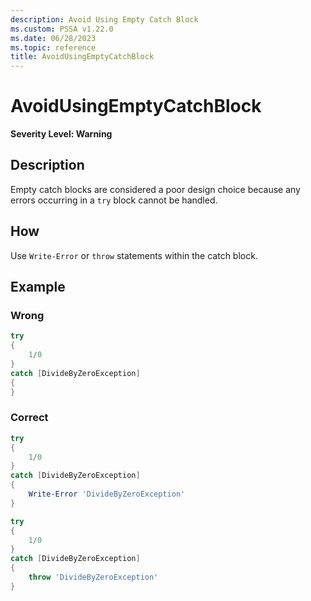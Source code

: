 ```yaml
---
description: Avoid Using Empty Catch Block
ms.custom: PSSA v1.22.0
ms.date: 06/28/2023
ms.topic: reference
title: AvoidUsingEmptyCatchBlock
---
```

# AvoidUsingEmptyCatchBlock

**Severity Level: Warning**

## Description

Empty catch blocks are considered a poor design choice because any errors occurring in a
`try` block cannot be handled.

## How

Use `Write-Error` or `throw` statements within the catch block.

## Example

### Wrong

```powershell
try
{
    1/0
}
catch [DivideByZeroException]
{
}
```

### Correct

```powershell
try
{
    1/0
}
catch [DivideByZeroException]
{
    Write-Error 'DivideByZeroException'
}

try
{
    1/0
}
catch [DivideByZeroException]
{
    throw 'DivideByZeroException'
}
```
